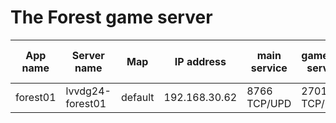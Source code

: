 # The Forest game server


| App name             | Server name                  | Map              | IP address     |main service    | gameport service | steam query port |
|----------------------|------------------------------|------------------|----------------|----------------|------------------|------------------|
| forest01             | lvvdg24-forest01             | default          | 192.168.30.62  | 8766 TCP/UPD   | 27015 TCP/UDP    | 27016 TCP/UDP    |